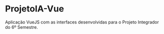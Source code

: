 # ProjetoIA-Vue
Aplicação VueJS com as interfaces desenvolvidas para o Projeto Integrador do 6º Semestre.
